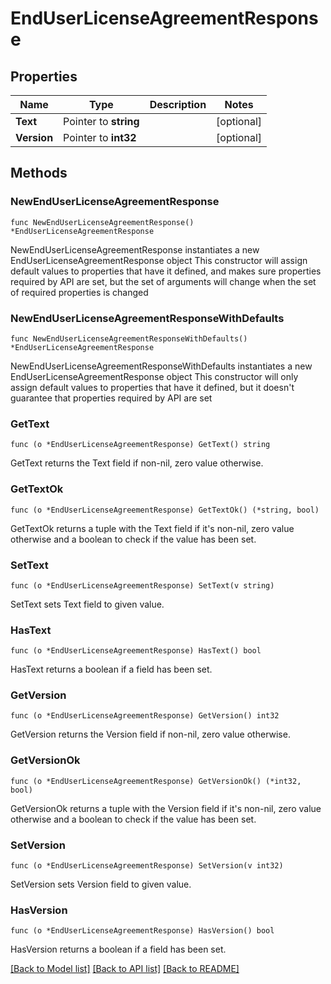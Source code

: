 # EndUserLicenseAgreementResponse

## Properties

Name | Type | Description | Notes
------------ | ------------- | ------------- | -------------
**Text** | Pointer to **string** |  | [optional] 
**Version** | Pointer to **int32** |  | [optional] 

## Methods

### NewEndUserLicenseAgreementResponse

`func NewEndUserLicenseAgreementResponse() *EndUserLicenseAgreementResponse`

NewEndUserLicenseAgreementResponse instantiates a new EndUserLicenseAgreementResponse object
This constructor will assign default values to properties that have it defined,
and makes sure properties required by API are set, but the set of arguments
will change when the set of required properties is changed

### NewEndUserLicenseAgreementResponseWithDefaults

`func NewEndUserLicenseAgreementResponseWithDefaults() *EndUserLicenseAgreementResponse`

NewEndUserLicenseAgreementResponseWithDefaults instantiates a new EndUserLicenseAgreementResponse object
This constructor will only assign default values to properties that have it defined,
but it doesn't guarantee that properties required by API are set

### GetText

`func (o *EndUserLicenseAgreementResponse) GetText() string`

GetText returns the Text field if non-nil, zero value otherwise.

### GetTextOk

`func (o *EndUserLicenseAgreementResponse) GetTextOk() (*string, bool)`

GetTextOk returns a tuple with the Text field if it's non-nil, zero value otherwise
and a boolean to check if the value has been set.

### SetText

`func (o *EndUserLicenseAgreementResponse) SetText(v string)`

SetText sets Text field to given value.

### HasText

`func (o *EndUserLicenseAgreementResponse) HasText() bool`

HasText returns a boolean if a field has been set.

### GetVersion

`func (o *EndUserLicenseAgreementResponse) GetVersion() int32`

GetVersion returns the Version field if non-nil, zero value otherwise.

### GetVersionOk

`func (o *EndUserLicenseAgreementResponse) GetVersionOk() (*int32, bool)`

GetVersionOk returns a tuple with the Version field if it's non-nil, zero value otherwise
and a boolean to check if the value has been set.

### SetVersion

`func (o *EndUserLicenseAgreementResponse) SetVersion(v int32)`

SetVersion sets Version field to given value.

### HasVersion

`func (o *EndUserLicenseAgreementResponse) HasVersion() bool`

HasVersion returns a boolean if a field has been set.


[[Back to Model list]](../README.md#documentation-for-models) [[Back to API list]](../README.md#documentation-for-api-endpoints) [[Back to README]](../README.md)


